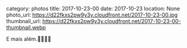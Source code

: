 category: photos 
title: 2017-10-23-00
date: 2017-10-23
location: None
photo_url: https://d22fkxs2pw9y3y.cloudfront.net/2017-10-23-00.jpg
thumbnail_url: https://d22fkxs2pw9y3y.cloudfront.net/2017-10-23-00-thumbnail.webp

E mais além.✋🏻🌭🌆                 
